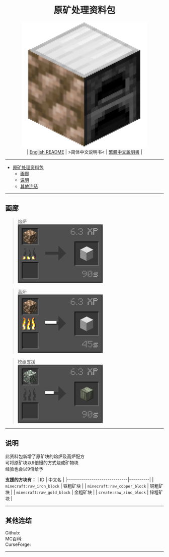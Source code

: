 <div align='center'>

# 原矿处理资料包
![../img/icon/icon%20400x400.png](../img/icon/icon%20400x400.png)  
| [English README](../README.md) | >简体中文说明书< | [繁體中文說明書](./README.zho-hant_TW.md) |

</div>

---

- [原矿处理资料包](#原矿处理资料包)
  - [画廊](#画廊)
  - [说明](#说明)
  - [其他连结](#其他连结)

---

## 画廊

>熔炉  
>![../img/docs/0.png](../img/docs/0.png)  

>高炉  
>![../img/docs/1.png](../img/docs/1.png)  

>模组支援  
>![../img/docs/2.png](../img/docs/2.png)

---

## 说明

此资料包新增了原矿块的熔炉及高炉配方  
可将原矿块以9倍慢的方式烧成矿物块  
经验也会以9倍给予  

**支援的方块有：**
|              ID              | 中文名   |
|------------------------------|----------|
| `minecraft:raw_iron_block`   | 铁粗矿块 |
| `minecraft:raw_copper_block` | 铜粗矿块 |
| `minecraft:raw_gold_block`   | 金粗矿块 |
| `create:raw_zinc_block`      | 锌粗矿块 |

---

## 其他连结

Github:  
MC百科:  
CurseForge:

---